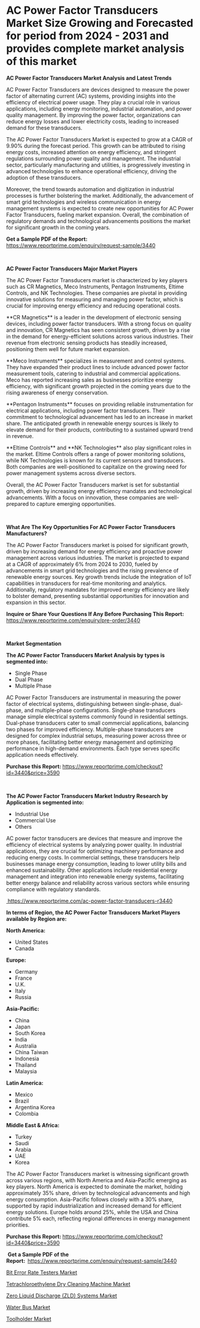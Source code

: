<p><h1>AC Power Factor Transducers Market Size Growing and Forecasted for period from 2024 - 2031 and provides complete market analysis of this market</h1></p><p><strong>AC Power Factor Transducers Market Analysis and Latest Trends</strong></p>
<p><p>AC Power Factor Transducers are devices designed to measure the power factor of alternating current (AC) systems, providing insights into the efficiency of electrical power usage. They play a crucial role in various applications, including energy monitoring, industrial automation, and power quality management. By improving the power factor, organizations can reduce energy losses and lower electricity costs, leading to increased demand for these transducers.</p><p>The AC Power Factor Transducers Market is expected to grow at a CAGR of 9.90% during the forecast period. This growth can be attributed to rising energy costs, increased attention on energy efficiency, and stringent regulations surrounding power quality and management. The industrial sector, particularly manufacturing and utilities, is progressively investing in advanced technologies to enhance operational efficiency, driving the adoption of these transducers.</p><p>Moreover, the trend towards automation and digitization in industrial processes is further bolstering the market. Additionally, the advancement of smart grid technologies and wireless communication in energy management systems is expected to create new opportunities for AC Power Factor Transducers, fueling market expansion. Overall, the combination of regulatory demands and technological advancements positions the market for significant growth in the coming years.</p></p>
<p><strong>Get a Sample PDF of the Report:&nbsp;</strong> <a href="https://www.reportprime.com/enquiry/request-sample/3440">https://www.reportprime.com/enquiry/request-sample/3440</a></p>
<p>&nbsp;</p>
<p><strong>AC Power Factor Transducers Major Market Players</strong></p>
<p><p>The AC Power Factor Transducers market is characterized by key players such as CR Magnetics, Meco Instruments, Pentagon Instruments, Eltime Controls, and NK Technologies. These companies are pivotal in providing innovative solutions for measuring and managing power factor, which is crucial for improving energy efficiency and reducing operational costs.</p><p>**CR Magnetics** is a leader in the development of electronic sensing devices, including power factor transducers. With a strong focus on quality and innovation, CR Magnetics has seen consistent growth, driven by a rise in the demand for energy-efficient solutions across various industries. Their revenue from electronic sensing products has steadily increased, positioning them well for future market expansion.</p><p>**Meco Instruments** specializes in measurement and control systems. They have expanded their product lines to include advanced power factor measurement tools, catering to industrial and commercial applications. Meco has reported increasing sales as businesses prioritize energy efficiency, with significant growth projected in the coming years due to the rising awareness of energy conservation.</p><p>**Pentagon Instruments** focuses on providing reliable instrumentation for electrical applications, including power factor transducers. Their commitment to technological advancement has led to an increase in market share. The anticipated growth in renewable energy sources is likely to elevate demand for their products, contributing to a sustained upward trend in revenue.</p><p>**Eltime Controls** and **NK Technologies** also play significant roles in the market. Eltime Controls offers a range of power monitoring solutions, while NK Technologies is known for its current sensors and transducers. Both companies are well-positioned to capitalize on the growing need for power management systems across diverse sectors.</p><p>Overall, the AC Power Factor Transducers market is set for substantial growth, driven by increasing energy efficiency mandates and technological advancements. With a focus on innovation, these companies are well-prepared to capture emerging opportunities.</p></p>
<p>&nbsp;</p>
<p><strong>What Are The Key Opportunities For AC Power Factor Transducers Manufacturers?</strong></p>
<p><p>The AC Power Factor Transducers market is poised for significant growth, driven by increasing demand for energy efficiency and proactive power management across various industries. The market is projected to expand at a CAGR of approximately 6% from 2024 to 2030, fueled by advancements in smart grid technologies and the rising prevalence of renewable energy sources. Key growth trends include the integration of IoT capabilities in transducers for real-time monitoring and analytics. Additionally, regulatory mandates for improved energy efficiency are likely to bolster demand, presenting substantial opportunities for innovation and expansion in this sector.</p></p>
<p><strong>Inquire or Share Your Questions If Any Before Purchasing This Report:</strong> <a href="https://www.reportprime.com/enquiry/pre-order/3440">https://www.reportprime.com/enquiry/pre-order/3440</a></p>
<p>&nbsp;</p>
<p><strong>Market Segmentation</strong></p>
<p><strong>The AC Power Factor Transducers Market Analysis by types is segmented into:</strong></p>
<p><ul><li>Single Phase</li><li>Dual Phase</li><li>Multiple Phase</li></ul></p>
<p><p>AC Power Factor Transducers are instrumental in measuring the power factor of electrical systems, distinguishing between single-phase, dual-phase, and multiple-phase configurations. Single-phase transducers manage simple electrical systems commonly found in residential settings. Dual-phase transducers cater to small commercial applications, balancing two phases for improved efficiency. Multiple-phase transducers are designed for complex industrial setups, measuring power across three or more phases, facilitating better energy management and optimizing performance in high-demand environments. Each type serves specific application needs effectively.</p></p>
<p><strong>Purchase this Report:&nbsp;</strong><a href="https://www.reportprime.com/checkout?id=3440&price=3590">https://www.reportprime.com/checkout?id=3440&price=3590</a></p>
<p>&nbsp;</p>
<p><strong>The AC Power Factor Transducers Market Industry Research by Application is segmented into:</strong></p>
<p><ul><li>Industrial Use</li><li>Commercial Use</li><li>Others</li></ul></p>
<p><p>AC power factor transducers are devices that measure and improve the efficiency of electrical systems by analyzing power quality. In industrial applications, they are crucial for optimizing machinery performance and reducing energy costs. In commercial settings, these transducers help businesses manage energy consumption, leading to lower utility bills and enhanced sustainability. Other applications include residential energy management and integration into renewable energy systems, facilitating better energy balance and reliability across various sectors while ensuring compliance with regulatory standards.</p></p>
<p><a href="https://www.reportprime.com/ac-power-factor-transducers-r3440">&nbsp;https://www.reportprime.com/ac-power-factor-transducers-r3440</a></p>
<p><strong>In terms of Region, the AC Power Factor Transducers Market Players available by Region are:</strong></p>
<p>
    <p> <strong> North America: </strong>
        <ul>
            <li>United States</li>
            <li>Canada</li>
        </ul>
        </p> 
    <p> <strong> Europe: </strong>
        <ul>
            <li>Germany</li>
            <li>France</li>
            <li>U.K.</li>
            <li>Italy</li>
            <li>Russia</li>
        </ul>
        </p> 
    <p> <strong> Asia-Pacific: </strong>
        <ul>
            <li>China</li>
            <li>Japan</li>
            <li>South Korea</li>
            <li>India</li>
            <li>Australia</li>
            <li>China Taiwan</li>
            <li>Indonesia</li>
            <li>Thailand</li>
            <li>Malaysia</li>
        </ul>
        </p> 
    <p> <strong> Latin America: </strong>
        <ul>
            <li>Mexico</li>
            <li>Brazil</li>
            <li>Argentina Korea</li>
            <li>Colombia</li>
        </ul>
        </p> 
    <p> <strong> Middle East & Africa: </strong>
        <ul>
            <li>Turkey</li>
            <li>Saudi</li>
            <li>Arabia</li>
            <li>UAE</li>
            <li>Korea</li>
        </ul>
    </p>
    </p>
<p><p>The AC Power Factor Transducers market is witnessing significant growth across various regions, with North America and Asia-Pacific emerging as key players. North America is expected to dominate the market, holding approximately 35% share, driven by technological advancements and high energy consumption. Asia-Pacific follows closely with a 30% share, supported by rapid industrialization and increased demand for efficient energy solutions. Europe holds around 25%, while the USA and China contribute 5% each, reflecting regional differences in energy management priorities.</p></p>
<p><strong>Purchase this Report: </strong><a href="https://www.reportprime.com/checkout?id=3440&price=3590">https://www.reportprime.com/checkout?id=3440&price=3590</a></p>
<p>&nbsp;<strong>Get a Sample PDF of the Report:&nbsp;&nbsp;</strong><a href="https://www.reportprime.com/enquiry/request-sample/3440">https://www.reportprime.com/enquiry/request-sample/3440</a></p>
<p><strong></strong></p>
<p><p><a href="https://github.com/JakirUddin651/Market-Research-Report-List-1/blob/main/bit-error-rate-testers-market.md">Bit Error Rate Testers Market</a></p><p><a href="https://issuu.com/reportprime-2/docs/tetrachloroethylene-dry-cleaning-ma_d7105c689704cb">Tetrachloroethylene Dry Cleaning Machine Market</a></p><p><a href="https://issuu.com/reportprime-2/docs/zero-liquid-discharge-zld-systems-m_fb65609ed496da">Zero Liquid Discharge (ZLD) Systems Market</a></p><p><a href="https://www.linkedin.com/pulse/future-trajectory-water-bus-market-emerging-trends-forecasts-utgvf?trackingId=4bSQfR93Stei764wHKfYRg%3D%3D">Water Bus Market</a></p><p><a href="https://www.linkedin.com/pulse/toolholder-market-analysis-report-global-insights-region-uhz2f?trackingId=560E1VijS4CRAJai1Ww8Zw%3D%3D">Toolholder Market</a></p></p>